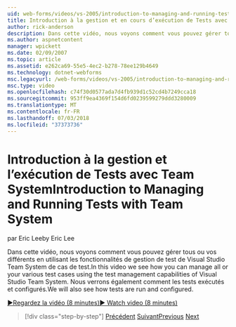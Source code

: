 ```yaml
---
uid: web-forms/videos/vs-2005/introduction-to-managing-and-running-tests-with-team-system
title: Introduction à la gestion et en cours d’exécution de Tests avec Team System | Microsoft Docs
author: rick-anderson
description: Dans cette vidéo, nous voyons comment vous pouvez gérer tous ou vos différents en utilisant les fonctionnalités de gestion de test de Visual Studio Team System de cas de test. Nous verrons également...
ms.author: aspnetcontent
manager: wpickett
ms.date: 02/09/2007
ms.topic: article
ms.assetid: e262ca69-55e5-4ec2-b278-78ee129b4649
ms.technology: dotnet-webforms
msc.legacyurl: /web-forms/videos/vs-2005/introduction-to-managing-and-running-tests-with-team-system
msc.type: video
ms.openlocfilehash: c74f30d0577ada7d4fb939d1c52cd4b7249cca18
ms.sourcegitcommit: 953ff9ea4369f154d6fd0239599279ddd3280009
ms.translationtype: MT
ms.contentlocale: fr-FR
ms.lasthandoff: 07/03/2018
ms.locfileid: "37373736"
---
```

<a name="introduction-to-managing-and-running-tests-with-team-system"></a><span data-ttu-id="9c537-104">Introduction à la gestion et l’exécution de Tests avec Team System</span><span class="sxs-lookup"><span data-stu-id="9c537-104">Introduction to Managing and Running Tests with Team System</span></span>
====================
<span data-ttu-id="9c537-105">par Eric Lee</span><span class="sxs-lookup"><span data-stu-id="9c537-105">by Eric Lee</span></span>

<span data-ttu-id="9c537-106">Dans cette vidéo, nous voyons comment vous pouvez gérer tous ou vos différents en utilisant les fonctionnalités de gestion de test de Visual Studio Team System de cas de test.</span><span class="sxs-lookup"><span data-stu-id="9c537-106">In this video we see how you can manage all or your various test cases using the test management capabilities of Visual Studio Team System.</span></span> <span data-ttu-id="9c537-107">Nous verrons également comment les tests exécutés et configurés.</span><span class="sxs-lookup"><span data-stu-id="9c537-107">We will also see how tests are run and configured.</span></span>

[<span data-ttu-id="9c537-108">&#9654;Regardez la vidéo (8 minutes)</span><span class="sxs-lookup"><span data-stu-id="9c537-108">&#9654; Watch video (8 minutes)</span></span>](https://channel9.msdn.com/Blogs/ASP-NET-Site-Videos/introduction-to-managing-and-running-tests-with-team-system)

> [!div class="step-by-step"]
> <span data-ttu-id="9c537-109">[Précédent](introduction-to-manual-testing-with-team-system.md)
> [Suivant](measuring-the-business-value-of-ajax.md)</span><span class="sxs-lookup"><span data-stu-id="9c537-109">[Previous](introduction-to-manual-testing-with-team-system.md)
[Next](measuring-the-business-value-of-ajax.md)</span></span>
